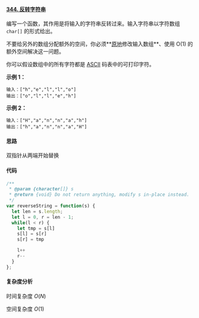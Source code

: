 #### [344. 反转字符串](https://leetcode-cn.com/problems/reverse-string/)

编写一个函数，其作用是将输入的字符串反转过来。输入字符串以字符数组 `char[]` 的形式给出。

不要给另外的数组分配额外的空间，你必须**[原地](https://baike.baidu.com/item/原地算法)修改输入数组**、使用 O(1) 的额外空间解决这一问题。

你可以假设数组中的所有字符都是 [ASCII](https://baike.baidu.com/item/ASCII) 码表中的可打印字符。

 

**示例 1：**

```
输入：["h","e","l","l","o"]
输出：["o","l","l","e","h"]
```

**示例 2：**

```
输入：["H","a","n","n","a","h"]
输出：["h","a","n","n","a","H"]
```

#### 思路

双指针从两端开始替换

#### 代码

```JavaScript
/**
 * @param {character[]} s
 * @return {void} Do not return anything, modify s in-place instead.
 */
var reverseString = function(s) {
  let len = s.length;
  let l = 0, r = len - 1;
  while(l < r) {
    let tmp = s[l]
    s[l] = s[r]
    s[r] = tmp

    l++
    r--
  }
};
```

#### 复杂度分析

时间复杂度	$O(N)$

空间复杂度	$O(1)$